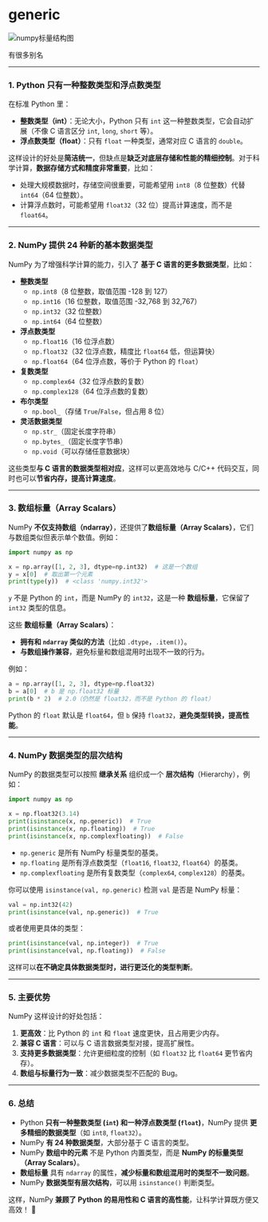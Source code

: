 # generic



![numpy标量结构图](https://numpy.org/doc/stable/_images/dtype-hierarchy.png)

有很多别名

------



### **1. Python 只有一种整数类型和浮点数类型**

在标准 Python 里：

- **整数类型（int）**：无论大小，Python 只有 `int` 这一种整数类型，它会自动扩展（不像 C 语言区分 `int`, `long`, `short` 等）。
- **浮点数类型（float）**：只有 `float` 一种类型，通常对应 C 语言的 `double`。

这样设计的好处是**简洁统一**，但缺点是**缺乏对底层存储和性能的精细控制**。对于科学计算，**数据存储方式和精度非常重要**，比如：

- 处理大规模数据时，存储空间很重要，可能希望用 `int8`（8 位整数）代替 `int64`（64 位整数）。
- 计算浮点数时，可能希望用 `float32`（32 位）提高计算速度，而不是 `float64`。

------

### **2. NumPy 提供 24 种新的基本数据类型**

NumPy 为了增强科学计算的能力，引入了 **基于 C 语言的更多数据类型**，比如：

- **整数类型**
  - `np.int8`（8 位整数，取值范围 -128 到 127）
  - `np.int16`（16 位整数，取值范围 -32,768 到 32,767）
  - `np.int32`（32 位整数）
  - `np.int64`（64 位整数）
- **浮点数类型**
  - `np.float16`（16 位浮点数）
  - `np.float32`（32 位浮点数，精度比 `float64` 低，但运算快）
  - `np.float64`（64 位浮点数，等价于 Python 的 `float`）
- **复数类型**
  - `np.complex64`（32 位浮点数的复数）
  - `np.complex128`（64 位浮点数的复数）
- **布尔类型**
  - `np.bool_`（存储 `True`/`False`，但占用 8 位）
- **灵活数据类型**
  - `np.str_`（固定长度字符串）
  - `np.bytes_`（固定长度字节串）
  - `np.void`（可以存储任意数据块）

这些类型**与 C 语言的数据类型相对应**，这样可以更高效地与 C/C++ 代码交互，同时也可以**节省内存，提高计算速度**。

------

### **3. 数组标量（Array Scalars）**

NumPy **不仅支持数组（ndarray）**，还提供了**数组标量（Array Scalars）**，它们与数组类似但表示单个数值。例如：

```python
import numpy as np

x = np.array([1, 2, 3], dtype=np.int32)  # 这是一个数组
y = x[0]  # 取出第一个元素
print(type(y))  # <class 'numpy.int32'>
```

`y` 不是 Python 的 `int`，而是 NumPy 的 `int32`，这是一种 **数组标量**，它保留了 `int32` 类型的信息。

这些 **数组标量（Array Scalars）**：

- **拥有和 `ndarray` 类似的方法**（比如 `.dtype`，`.item()`）。
- **与数组操作兼容**，避免标量和数组混用时出现不一致的行为。

例如：

```python
a = np.array([1, 2, 3], dtype=np.float32)
b = a[0]  # b 是 np.float32 标量
print(b * 2)  # 2.0（仍然是 float32，而不是 Python 的 float）
```

Python 的 `float` 默认是 `float64`，但 `b` 保持 `float32`，**避免类型转换，提高性能**。

------

### **4. NumPy 数据类型的层次结构**

NumPy 的数据类型可以按照 **继承关系** 组织成一个 **层次结构**（Hierarchy），例如：

```python
import numpy as np

x = np.float32(3.14)
print(isinstance(x, np.generic))  # True
print(isinstance(x, np.floating))  # True
print(isinstance(x, np.complexfloating))  # False
```

- `np.generic` 是所有 NumPy 标量类型的基类。
- `np.floating` 是所有浮点数类型（`float16`, `float32`, `float64`）的基类。
- `np.complexfloating` 是所有复数类型（`complex64`, `complex128`）的基类。

你可以使用 `isinstance(val, np.generic)` 检测 `val` 是否是 NumPy 标量：

```python
val = np.int32(42)
print(isinstance(val, np.generic))  # True
```

或者使用更具体的类型：

```python
print(isinstance(val, np.integer))  # True
print(isinstance(val, np.floating))  # False
```

这样可以**在不确定具体数据类型时，进行更泛化的类型判断**。

------

### **5. 主要优势**

NumPy 这样设计的好处包括：

1. **更高效**：比 Python 的 `int` 和 `float` 速度更快，且占用更少内存。
2. **兼容 C 语言**：可以与 C 语言数据类型对接，提高扩展性。
3. **支持更多数据类型**：允许更细粒度的控制（如 `float32` 比 `float64` 更节省内存）。
4. **数组与标量行为一致**：减少数据类型不匹配的 Bug。

------

### 6. **总结**

- Python **只有一种整数类型 (`int`) 和一种浮点数类型 (`float`)**，NumPy 提供 **更多精细的数据类型**（如 `int8`, `float32`）。
- NumPy **有 24 种数据类型**，大部分基于 C 语言的类型。
- NumPy **数组中的元素** 不是 Python 内置类型，而是 **NumPy 的标量类型（Array Scalars）**。
- **数组标量** 具有 `ndarray` 的属性，**减少标量和数组混用时的类型不一致问题**。
- NumPy **数据类型有层次结构**，可以用 `isinstance()` 判断类型。

这样，NumPy **兼顾了 Python 的易用性和 C 语言的高性能**，让科学计算既方便又高效！ 🚀